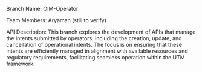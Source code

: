 Branch Name: OIM-Operator

Team Members:
Aryaman (still to verify)

API Description:
This branch explores the development of APIs that manage the intents submitted by operators, including the creation, update, and cancellation of operational intents. The focus is on ensuring that these intents are efficiently managed in alignment with available resources and regulatory requirements, facilitating seamless operation within the UTM framework.
